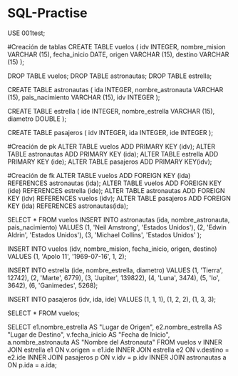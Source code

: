 # SQL-Practise
USE 001test;


#Creación de tablas
CREATE TABLE vuelos (
idv INTEGER,
nombre_mision VARCHAR (15),
fecha_inicio DATE,
origen VARCHAR (15),
destino VARCHAR (15)
);

DROP TABLE vuelos;
DROP TABLE astronautas;
DROP TABLE estrella;

CREATE TABLE astronautas (
ida INTEGER,
nombre_astronauta VARCHAR (15),
pais_nacimiento VARCHAR (15),
idv INTEGER
);

CREATE TABLE estrella (
ide INTEGER,
nombre_estrella VARCHAR (15),
diametro DOUBLE
);

CREATE TABLE pasajeros (
idv INTEGER,
ida INTEGER,
ide INTEGER
);

#Creación de pk
ALTER TABLE vuelos ADD PRIMARY KEY (idv);
ALTER TABLE astronautas ADD PRIMARY KEY (ida);
ALTER TABLE estrella ADD PRIMARY KEY (ide);
ALTER TABLE pasajeros ADD PRIMARY KEY(idv);

#Creación de fk
ALTER TABLE vuelos ADD FOREIGN KEY (ida) REFERENCES astronautas (ida);
ALTER TABLE vuelos ADD FOREIGN KEY (ide) REFERENCES estrella (ide);
ALTER TABLE astronautas ADD FOREIGN KEY (idv) REFERENCES vuelos (idv);
ALTER TABLE pasajeros ADD FOREIGN KEY (ida) REFERENCES astronautas(ida);


SELECT * FROM vuelos
INSERT INTO astronautas (ida, nombre_astronauta, pais_nacimiento)
VALUES (1, 'Neil Amstrong', 'Estados Unidos'),
		(2, 'Edwin Aldrin', 'Estados Unidos'),
		(3, 'Michael Collins', 'Estados Unidos' );
		
INSERT INTO vuelos (idv, nombre_mision, fecha_inicio, origen, destino)
VALUES (1, 'Apolo 11', '1969-07-16', 1, 2);

INSERT INTO estrella (ide, nombre_estrella, diametro)
VALUES (1, 'Tierra', 12742),
	(2, 'Marte', 6779),
	(3, 'Jupiter', 139822),
	(4, 'Luna', 3474),
	(5, 'Io', 3642),
	(6, 'Ganimedes', 5268);
	
INSERT INTO pasajeros (idv, ida, ide)
VALUES (1, 1, 1),
		(1, 2, 2),
		(1, 3, 3);
		
SELECT * FROM vuelos;

SELECT
  e1.nombre_estrella AS "Lugar de Origen",
  e2.nombre_estrella AS "Lugar de Destino",
  v.fecha_inicio AS "Fecha de Inicio",
  a.nombre_astronauta AS "Nombre del Astronauta"
FROM
  vuelos v
INNER JOIN
  estrella e1 ON v.origen = e1.ide
INNER JOIN
  estrella e2 ON v.destino = e2.ide
INNER JOIN
  pasajeros p ON v.idv = p.idv
INNER JOIN
  astronautas a ON p.ida = a.ida;
